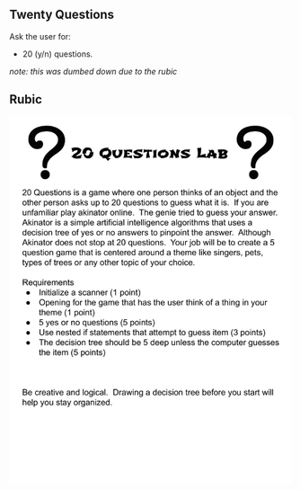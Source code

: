 ## Twenty Questions
Ask the user for:
- 20 (y/n) questions.

*note: this was dumbed down due to the rubic*
## Rubic 
![Rubic](./rubic.png)